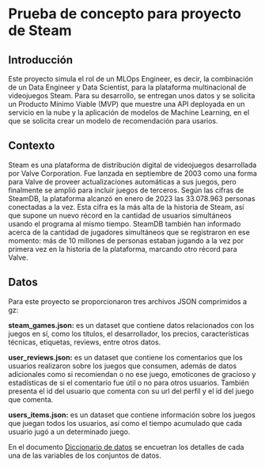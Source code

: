 # Prueba de concepto para proyecto de Steam
## Introducción
Este proyecto simula el rol de un MLOps Engineer, es decir, la combinación de un Data Engineer y Data Scientist, para la plataforma multinacional de videojuegos Steam. Para su desarrollo, se entregan unos datos y se solicita un Producto Mínimo Viable (MVP) que muestre una API deployada en un servicio en la nube y la aplicación de modelos de Machine Learning, en el que se solicita crear un modelo de recomendación para usarios.

## Contexto
Steam es una plataforma de distribución digital de videojuegos desarrollada por Valve Corporation. Fue lanzada en septiembre de 2003 como una forma para Valve de proveer actualizaciones automáticas a sus juegos, pero finalmente se amplió para incluir juegos de terceros. Según las cifras de SteamDB, la plataforma alcanzó en enero de 2023 las 33.078.963 personas conectadas a la vez. Esta cifra es la más alta de la historia de Steam, así que supone un nuevo récord en la cantidad de usuarios simultáneos usando el programa al mismo tiempo. SteamDB también han informado acerca de la cantidad de jugadores simultáneos que se registraron en ese momento: más de 10 millones de personas estaban jugando a la vez por primera vez en la historia de la plataforma, marcando otro récord para Valve.

## Datos
Para este proyecto se proporcionaron tres archivos JSON comprimidos a gz:

**steam_games.json:** es un dataset que contiene datos relacionados con los juegos en sí, como los títulos, el desarrollador, los precios, características técnicas, etiquetas, reviews, entre otros datos.  

**user_reviews.json:** es un dataset que contiene los comentarios que los usuarios realizaron sobre los juegos que consumen, además de datos adicionales como si recomiendan o no ese juego, emoticones de gracioso y estadísticas de si el comentario fue útil o no para otros usuarios. También presenta el id del usuario que comenta con su url del perfil y el id del juego que comenta.  

**users_items.json:** es un dataset que contiene información sobre los juegos que juegan todos los usuarios, así como el tiempo acumulado que cada usuario jugó a un determinado juego.  

En el documento [Diccionario de datos](JupyterNotebooks/Diccionario_de_datos.md) se encuetran los detalles de cada una de las variables de los conjuntos de datos.


